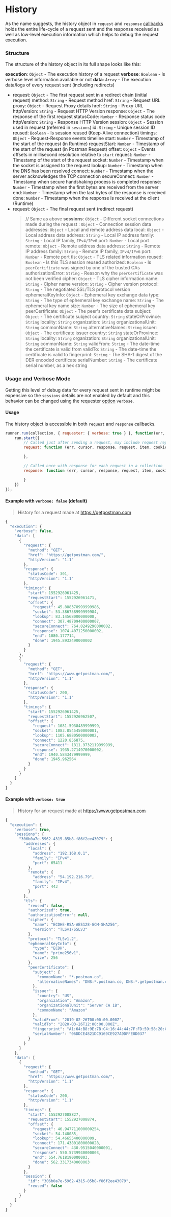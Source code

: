 # History

As the name suggests, the history object in `request` and `response` [callbacks](https://github.com/postmanlabs/postman-runtime/#callbacks) holds the entire life-cycle of a request sent and the response received as well as low-level execution information which helps to debug the request execution.

### Structure

The structure of the history object in its full shape looks like this:

**execution**: `Object` - The execution history of a request
  **verbose**: `Boolean` - Is verbose level information available or not
  **data**: `Array` - The execution data/logs of every request sent (including redirects)
  - request: `Object` - The first request sent in a redirect chain (initial request)
      method: `String` - Request method
      href: `String` - Request URL
      proxy: `Object` - Request Proxy details
        href: `String` - Proxy URL
      httpVersion: `String` - Request HTTP Version
    response: `Object` - The response of the first request
      statusCode: `Number` - Response status code
      httpVersion: `String` - Response HTTP Version
    session: `Object` - Session used in request (referred in `sessions`)
      id: `String` - Unique session ID
      reused: `Boolean` - Is session reused (Keep-Alive connection)
    timings: `Object` - Request-Response events timeline
      start: `Number` - Timestamp of the start of the request (in Runtime)
      requestStart: `Number` - Timestamp of the start of the request (in Postman Request)
      offset: `Object` - Events offsets in millisecond resolution relative to `start`
        request: `Number` - Timestamp of the start of the request
        socket: `Number` - Timestamp when the socket is assigned to the request
        lookup: `Number` - Timestamp when the DNS has been resolved
        connect: `Number` - Timestamp when the server acknowledges the TCP connection
        secureConnect: `Number` - Timestamp when secure handshaking process is completed
        response: `Number` - Timestamp when the first bytes are received from the server
        end: `Number` - Timestamp when the last bytes of the response is received
        done: `Number` - Timestamp when the response is received at the client (Runtime)
  - request: `Object` - The final request sent (redirect request)
      > // Same as above
  **sessions**: `Object` - Different socket connections made during the request
    <UNIQUE-SESSION-ID>: `Object` - Connection session data
      addresses: `Object` - Local and remote address data
        local: `Object` - Local address data
          address: `String` - Local IP address
          family: `String` - Local IP family, `IPv4/IPv6`
          port: `Number` - Local port
        remote: `Object` - Remote address data
          address: `String` - Remote IP address
          family: `String` - Remote IP family, `IPv4/IPv6`
          port: `Number` - Remote port
      tls: `Object` - TLS related information
        reused: `Boolean` - Is this TLS session reused
        authorized: `Boolean` - Is `peerCertificate` was signed by one of the trusted CAs
        authorizationError: `String` - Reason why the `peerCertificate` was not been verified
        cipher: `Object` - TLS cipher information
          name: `String` - Cipher name
          version: `String` - Cipher version
        protocol: `String` - The negotiated SSL/TLS protocol version
        ephemeralKeyInfo: `Object` - Ephemeral key exchange data
          type: `String` - The type of ephemeral key exchange
          name: `String` - The ephemeral key name
          size: `Number` - The size of ephemeral key
        peerCertificate: `Object` - The peer's certificate data
          subject: `Object` - The certificate subject
            country: `String`
            stateOrProvince: `String`
            locality: `String`
            organization: `String`
            organizationalUnit: `String`
            commonName: `String`
            alternativeNames: `String`
          issuer: `Object` - The certificate issuer
            country: `String`
            stateOrProvince: `String`
            locality: `String`
            organization: `String`
            organizationalUnit: `String`
            commonName: `String`
          validFrom: `String` - The date-time the certificate is valid from
          validTo: `String` - The date-time the certificate is valid to
          fingerprint:  `String` - The SHA-1 digest of the DER encoded certificate
          serialNumber: `String` - The certificate serial number, as a hex string

### Usage and Verbose Mode

Getting this level of debug data for every request sent in runtime might be expensive so the `sessions` details are not enabled by default and this behavior can be changed using the requester [option](https://github.com/postmanlabs/postman-runtime/#options) `verbose`.

#### Usage

The history object is accessible in both `request` and `response` callbacks.

```javascript
runner.run(collection, { requester: { verbose: true } }, function(err, run) {
    run.start({
        // Called just after sending a request, may include request replays
        request: function (err, cursor, response, request, item, cookies, history) {

        },

        // Called once with response for each request in a collection
        response: function (err, cursor, response, request, item, cookies, history) {

        }
    })
});
```

#### Example with `verbose: false` (default)

> History for a request made at https://getpostman.com
```javascript
{
  "execution": {
    "verbose": false,
    "data": [
      {
        "request": {
          "method": "GET",
          "href": "https://getpostman.com/",
          "httpVersion": "1.1"
        },
        "response": {
          "statusCode": 301,
          "httpVersion": "1.1"
        },
        "timings": {
          "start": 1552926961425,
          "requestStart": 1552926961471,
          "offset": {
            "request": 45.888378999999986,
            "socket": 53.386758999999984,
            "lookup": 83.14568000000008,
            "connect": 307.48709400000007,
            "secureConnect": 764.0249290000002,
            "response": 1074.4071250000002,
            "end": 1080.177714,
            "done": 1945.8932490000002
          }
        }
      },
      {
        "request": {
          "method": "GET",
          "href": "https://www.getpostman.com/",
          "httpVersion": "1.1"
        },
        "response": {
          "statusCode": 200,
          "httpVersion": "1.1"
        },
        "timings": {
          "start": 1552926961425,
          "requestStart": 1552926962507,
          "offset": {
            "request": 1081.5938489999999,
            "socket": 1083.8545450000001,
            "lookup": 1105.6880500000002,
            "connect": 1220.856875,
            "secureConnect": 1811.9732119999999,
            "response": 1935.2714970000002,
            "end": 1940.5843479999999,
            "done": 1945.962564
          }
        }
      }
    ]
  }
}
```

#### Example with `verbose: true`

> History for an request made at https://www.getpostman.com
```javascript
{
  "execution": {
    "verbose": true,
    "sessions": {
      "306b0a7e-5962-4315-85b8-f86f2ee43079": {
        "addresses": {
          "local": {
            "address": "192.168.0.1",
            "family": "IPv4",
            "port": 65411
          },
          "remote": {
            "address": "54.192.216.79",
            "family": "IPv4",
            "port": 443
          }
        },
        "tls": {
          "reused": false,
          "authorized": true,
          "authorizationError": null,
          "cipher": {
            "name": "ECDHE-RSA-AES128-GCM-SHA256",
            "version": "TLSv1/SSLv3"
          },
          "protocol": "TLSv1.2",
          "ephemeralKeyInfo": {
            "type": "ECDH",
            "name": "prime256v1",
            "size": 256
          },
          "peerCertificate": {
            "subject": {
              "commonName": "*.postman.co",
              "alternativeNames": "DNS:*.postman.co, DNS:*.getpostman.com, DNS:postman.co, DNS:getpostman.com"
            },
            "issuer": {
              "country": "US",
              "organization": "Amazon",
              "organizationalUnit": "Server CA 1B",
              "commonName": "Amazon"
            },
            "validFrom": "2019-02-26T00:00:00.000Z",
            "validTo": "2020-03-26T12:00:00.000Z",
            "fingerprint": "A1:64:B8:9E:7B:C4:16:44:44:7F:FD:59:58:20:C7:54:0A:29:35:23",
            "serialNumber": "06DDCE4821DC9169CE927A9DFFE8D037"
          }
        }
      }
    },
    "data": [
      {
        "request": {
          "method": "GET",
          "href": "https://www.getpostman.com/",
          "httpVersion": "1.1"
        },
        "response": {
          "statusCode": 200,
          "httpVersion": "1.1"
        },
        "timings": {
          "start": 1552927008827,
          "requestStart": 1552927008874,
          "offset": {
            "request": 46.947711000000254,
            "socket": 54.140085,
            "lookup": 54.46655400000009,
            "connect": 171.43801800000028,
            "secureConnect": 430.9515040000001,
            "response": 550.5739940000003,
            "end": 554.7618190000003,
            "done": 562.3317340000003
          }
        },
        "session": {
          "id": "306b0a7e-5962-4315-85b8-f86f2ee43079",
          "reused": false
        }
      }
    ]
  }
}
```
